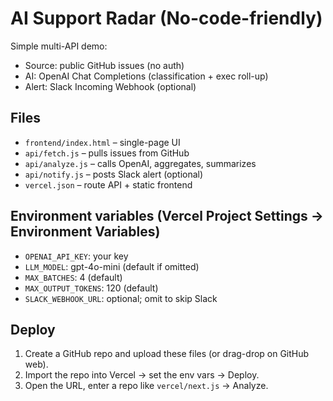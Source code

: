 # AI Support Radar (No-code-friendly)

Simple multi-API demo:
- Source: public GitHub issues (no auth)
- AI: OpenAI Chat Completions (classification + exec roll-up)
- Alert: Slack Incoming Webhook (optional)

## Files
- `frontend/index.html` – single-page UI
- `api/fetch.js` – pulls issues from GitHub
- `api/analyze.js` – calls OpenAI, aggregates, summarizes
- `api/notify.js` – posts Slack alert (optional)
- `vercel.json` – route API + static frontend

## Environment variables (Vercel Project Settings → Environment Variables)
- `OPENAI_API_KEY`: your key
- `LLM_MODEL`: gpt-4o-mini (default if omitted)
- `MAX_BATCHES`: 4 (default)
- `MAX_OUTPUT_TOKENS`: 120 (default)
- `SLACK_WEBHOOK_URL`: optional; omit to skip Slack

## Deploy
1) Create a GitHub repo and upload these files (or drag-drop on GitHub web).
2) Import the repo into Vercel → set the env vars → Deploy.
3) Open the URL, enter a repo like `vercel/next.js` → Analyze.
